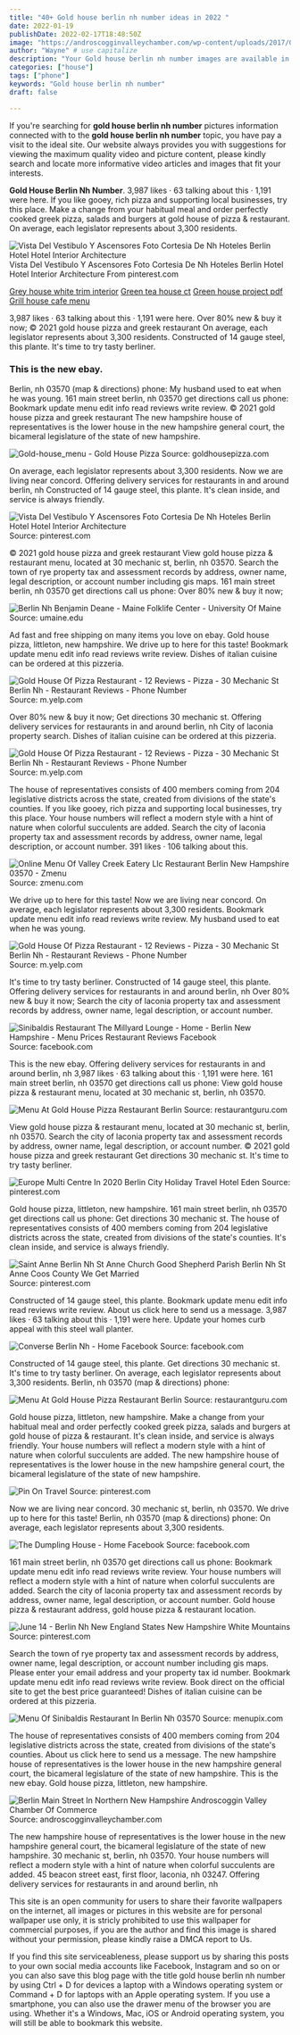 ```yaml
---
title: "40+ Gold house berlin nh number ideas in 2022 "
date: 2022-01-19
publishDate: 2022-02-17T18:48:50Z
image: "https://androscogginvalleychamber.com/wp-content/uploads/2017/06/berlin-main-street-nh-header-2.png"
author: "Wayne" # use capitalize
description: "Your Gold house berlin nh number images are available in this site. Gold house berlin nh number are a topic that is being searched for and liked by netizens today. You can Get the Gold house berlin nh number files here. Get all royalty-free images."
categories: ["house"]
tags: ["phone"]
keywords: "Gold house berlin nh number"
draft: false

---
```


If you're searching for **gold house berlin nh number** pictures information connected with to the **gold house berlin nh number** topic, you have pay a visit to the ideal  site.  Our website always  provides you with  suggestions  for viewing  the maximum  quality video and picture  content, please kindly search and locate more informative video articles and images  that fit your interests.

**Gold House Berlin Nh Number**. 3,987 likes · 63 talking about this · 1,191 were here. If you like gooey, rich pizza and supporting local businesses, try this place. Make a change from your habitual meal and order perfectly cooked greek pizza, salads and burgers at gold house of pizza &amp; restaurant. On average, each legislator represents about 3,300 residents.

![Vista Del Vestibulo Y Ascensores Foto Cortesia De Nh Hoteles Berlin Hotel Hotel Interior Architecture](https://i.pinimg.com/736x/42/ab/a3/42aba32fcee224baaceb9aec8d565037--berlin-hotel-gold-leaf.jpg "Vista Del Vestibulo Y Ascensores Foto Cortesia De Nh Hoteles Berlin Hotel Hotel Interior Architecture")
Vista Del Vestibulo Y Ascensores Foto Cortesia De Nh Hoteles Berlin Hotel Hotel Interior Architecture From pinterest.com

[Grey house white trim interior](/grey-house-white-trim-interior/)
[Green tea house ct](/green-tea-house-ct/)
[Green house project pdf](/green-house-project-pdf/)
[Grill house cafe menu](/grill-house-cafe-menu/)

3,987 likes · 63 talking about this · 1,191 were here. Over 80% new &amp; buy it now; © 2021 gold house pizza and greek restaurant On average, each legislator represents about 3,300 residents. Constructed of 14 gauge steel, this plante. It&#039;s time to try tasty berliner.

### This is the new ebay.

Berlin, nh 03570 (map &amp; directions) phone: My husband used to eat when he was young. 161 main street berlin, nh 03570 get directions call us phone: Bookmark update menu edit info read reviews write review. © 2021 gold house pizza and greek restaurant The new hampshire house of representatives is the lower house in the new hampshire general court, the bicameral legislature of the state of new hampshire.


![Gold-house_menu - Gold House Pizza](https://www.goldhousepizza.com/wp-content/uploads/sites/264/2017/06/Gold-House_Menu.jpg "Gold-house_menu - Gold House Pizza")
Source: goldhousepizza.com

On average, each legislator represents about 3,300 residents. Now we are living near concord. Offering delivery services for restaurants in and around berlin, nh Constructed of 14 gauge steel, this plante. It&#039;s clean inside, and service is always friendly.

![Vista Del Vestibulo Y Ascensores Foto Cortesia De Nh Hoteles Berlin Hotel Hotel Interior Architecture](https://i.pinimg.com/736x/42/ab/a3/42aba32fcee224baaceb9aec8d565037--berlin-hotel-gold-leaf.jpg "Vista Del Vestibulo Y Ascensores Foto Cortesia De Nh Hoteles Berlin Hotel Hotel Interior Architecture")
Source: pinterest.com

© 2021 gold house pizza and greek restaurant View gold house pizza &amp; restaurant menu, located at 30 mechanic st, berlin, nh 03570. Search the town of rye property tax and assessment records by address, owner name, legal description, or account number including gis maps. 161 main street berlin, nh 03570 get directions call us phone: Over 80% new &amp; buy it now;

![Berlin Nh Benjamin Deane - Maine Folklife Center - University Of Maine](https://umaine.edu/folklife/wp-content/uploads/sites/312/2013/01/P224_Front-of-Potluck-Restaurant-where-Ben-Deane-supposedly-shot-his-wife_19651-300x226.jpg "Berlin Nh Benjamin Deane - Maine Folklife Center - University Of Maine")
Source: umaine.edu

Ad fast and free shipping on many items you love on ebay. Gold house pizza, littleton, new hampshire. We drive up to here for this taste! Bookmark update menu edit info read reviews write review. Dishes of italian cuisine can be ordered at this pizzeria.

![Gold House Of Pizza Restaurant - 12 Reviews - Pizza - 30 Mechanic St Berlin Nh - Restaurant Reviews - Phone Number](https://s3-media0.fl.yelpcdn.com/bphoto/lAG3n7roP6zeZ_-TM1Ee_Q/348s.jpg "Gold House Of Pizza Restaurant - 12 Reviews - Pizza - 30 Mechanic St Berlin Nh - Restaurant Reviews - Phone Number")
Source: m.yelp.com

Over 80% new &amp; buy it now; Get directions 30 mechanic st. Offering delivery services for restaurants in and around berlin, nh City of laconia property search. Dishes of italian cuisine can be ordered at this pizzeria.

![Gold House Of Pizza Restaurant - 12 Reviews - Pizza - 30 Mechanic St Berlin Nh - Restaurant Reviews - Phone Number](https://s3-media0.fl.yelpcdn.com/bphoto/6TYYON4v3e0ZIgyBa1Wk4A/348s.jpg "Gold House Of Pizza Restaurant - 12 Reviews - Pizza - 30 Mechanic St Berlin Nh - Restaurant Reviews - Phone Number")
Source: m.yelp.com

The house of representatives consists of 400 members coming from 204 legislative districts across the state, created from divisions of the state&#039;s counties. If you like gooey, rich pizza and supporting local businesses, try this place. Your house numbers will reflect a modern style with a hint of nature when colorful succulents are added. Search the city of laconia property tax and assessment records by address, owner name, legal description, or account number. 391 likes · 106 talking about this.

![Online Menu Of Valley Creek Eatery Llc Restaurant Berlin New Hampshire 03570 - Zmenu](https://image.zmenu.com/menupic/243972/ad15c483-2a24-4bbb-85a1-e205da9349e6.jpg "Online Menu Of Valley Creek Eatery Llc Restaurant Berlin New Hampshire 03570 - Zmenu")
Source: zmenu.com

We drive up to here for this taste! Now we are living near concord. On average, each legislator represents about 3,300 residents. Bookmark update menu edit info read reviews write review. My husband used to eat when he was young.

![Gold House Of Pizza Restaurant - 12 Reviews - Pizza - 30 Mechanic St Berlin Nh - Restaurant Reviews - Phone Number](https://s3-media0.fl.yelpcdn.com/bphoto/DnrmeTVsDKmQJyRJfPhy_A/348s.jpg "Gold House Of Pizza Restaurant - 12 Reviews - Pizza - 30 Mechanic St Berlin Nh - Restaurant Reviews - Phone Number")
Source: m.yelp.com

It&#039;s time to try tasty berliner. Constructed of 14 gauge steel, this plante. Offering delivery services for restaurants in and around berlin, nh Over 80% new &amp; buy it now; Search the city of laconia property tax and assessment records by address, owner name, legal description, or account number.

![Sinibaldis Restaurant The Millyard Lounge - Home - Berlin New Hampshire - Menu Prices Restaurant Reviews Facebook](https://lookaside.fbsbx.com/lookaside/crawler/media/?media_id=3495599630479453 "Sinibaldis Restaurant The Millyard Lounge - Home - Berlin New Hampshire - Menu Prices Restaurant Reviews Facebook")
Source: facebook.com

This is the new ebay. Offering delivery services for restaurants in and around berlin, nh 3,987 likes · 63 talking about this · 1,191 were here. 161 main street berlin, nh 03570 get directions call us phone: View gold house pizza &amp; restaurant menu, located at 30 mechanic st, berlin, nh 03570.

![Menu At Gold House Pizza Restaurant Berlin](https://image.zmenu.com/menupic/243978/3ebbc332-b459-4eaa-bc50-c8a728ca7f7e.jpg "Menu At Gold House Pizza Restaurant Berlin")
Source: restaurantguru.com

View gold house pizza &amp; restaurant menu, located at 30 mechanic st, berlin, nh 03570. Search the city of laconia property tax and assessment records by address, owner name, legal description, or account number. © 2021 gold house pizza and greek restaurant Get directions 30 mechanic st. It&#039;s time to try tasty berliner.

![Europe Multi Centre In 2020 Berlin City Holiday Travel Hotel Eden](https://i.pinimg.com/originals/ea/bf/ea/eabfeae9075ad94bd281a4c619bfede6.png "Europe Multi Centre In 2020 Berlin City Holiday Travel Hotel Eden")
Source: pinterest.com

Gold house pizza, littleton, new hampshire. 161 main street berlin, nh 03570 get directions call us phone: Get directions 30 mechanic st. The house of representatives consists of 400 members coming from 204 legislative districts across the state, created from divisions of the state&#039;s counties. It&#039;s clean inside, and service is always friendly.

![Saint Anne Berlin Nh St Anne Church Good Shepherd Parish Berlin Nh St Anne Coos County We Get Married](https://i.pinimg.com/originals/b5/9f/02/b59f02d474e83aeec26961fccfe84599.jpg "Saint Anne Berlin Nh St Anne Church Good Shepherd Parish Berlin Nh St Anne Coos County We Get Married")
Source: pinterest.com

Constructed of 14 gauge steel, this plante. Bookmark update menu edit info read reviews write review. About us click here to send us a message. 3,987 likes · 63 talking about this · 1,191 were here. Update your homes curb appeal with this steel wall planter.

![Converse Berlin Nh - Home Facebook](https://lookaside.fbsbx.com/lookaside/crawler/media/?media_id=886454174735303 "Converse Berlin Nh - Home Facebook")
Source: facebook.com

Constructed of 14 gauge steel, this plante. Get directions 30 mechanic st. It&#039;s time to try tasty berliner. On average, each legislator represents about 3,300 residents. Berlin, nh 03570 (map &amp; directions) phone:

![Menu At Gold House Pizza Restaurant Berlin](https://image.zmenu.com/menupic/243978/d3b3fd2c-1dd0-4742-bbc5-270b3298b2c3.jpg "Menu At Gold House Pizza Restaurant Berlin")
Source: restaurantguru.com

Gold house pizza, littleton, new hampshire. Make a change from your habitual meal and order perfectly cooked greek pizza, salads and burgers at gold house of pizza &amp; restaurant. It&#039;s clean inside, and service is always friendly. Your house numbers will reflect a modern style with a hint of nature when colorful succulents are added. The new hampshire house of representatives is the lower house in the new hampshire general court, the bicameral legislature of the state of new hampshire.

![Pin On Travel](https://i.pinimg.com/736x/c3/97/9b/c3979b88978b9bfeddb435795705d79e--granite-state-new-hampshire.jpg "Pin On Travel")
Source: pinterest.com

Now we are living near concord. 30 mechanic st, berlin, nh 03570. We drive up to here for this taste! Berlin, nh 03570 (map &amp; directions) phone: On average, each legislator represents about 3,300 residents.

![The Dumpling House - Home Facebook](https://lookaside.fbsbx.com/lookaside/crawler/media/?media_id=100107301422561 "The Dumpling House - Home Facebook")
Source: facebook.com

161 main street berlin, nh 03570 get directions call us phone: Bookmark update menu edit info read reviews write review. Your house numbers will reflect a modern style with a hint of nature when colorful succulents are added. Search the city of laconia property tax and assessment records by address, owner name, legal description, or account number. Gold house pizza &amp; restaurant address, gold house pizza &amp; restaurant location.

![June 14 - Berlin Nh New England States New Hampshire White Mountains](https://i.pinimg.com/474x/b3/50/0a/b3500ab7623e4dcbfc1b1d948f6cd778--white-mountains-my-dad.jpg "June 14 - Berlin Nh New England States New Hampshire White Mountains")
Source: pinterest.com

Search the town of rye property tax and assessment records by address, owner name, legal description, or account number including gis maps. Please enter your email address and your property tax id number. Bookmark update menu edit info read reviews write review. Book direct on the official site to get the best price guaranteed! Dishes of italian cuisine can be ordered at this pizzeria.

![Menu Of Sinibaldis Restaurant In Berlin Nh 03570](https://www.menupix.com/menu_img/20190130287975_01.jpg "Menu Of Sinibaldis Restaurant In Berlin Nh 03570")
Source: menupix.com

The house of representatives consists of 400 members coming from 204 legislative districts across the state, created from divisions of the state&#039;s counties. About us click here to send us a message. The new hampshire house of representatives is the lower house in the new hampshire general court, the bicameral legislature of the state of new hampshire. This is the new ebay. Gold house pizza, littleton, new hampshire.

![Berlin Main Street In Northern New Hampshire Androscoggin Valley Chamber Of Commerce](https://androscogginvalleychamber.com/wp-content/uploads/2017/06/berlin-main-street-nh-header-2.png "Berlin Main Street In Northern New Hampshire Androscoggin Valley Chamber Of Commerce")
Source: androscogginvalleychamber.com

The new hampshire house of representatives is the lower house in the new hampshire general court, the bicameral legislature of the state of new hampshire. 30 mechanic st, berlin, nh 03570. Your house numbers will reflect a modern style with a hint of nature when colorful succulents are added. 45 beacon street east, first floor, laconia, nh 03247. Offering delivery services for restaurants in and around berlin, nh

This site is an open community for users to share their favorite wallpapers on the internet, all images or pictures in this website are for personal wallpaper use only, it is stricly prohibited to use this wallpaper for commercial purposes, if you are the author and find this image is shared without your permission, please kindly raise a DMCA report to Us.

If you find this site serviceableness, please support us by sharing this posts to your own social media accounts like Facebook, Instagram and so on or you can also save this blog page with the title gold house berlin nh number by using Ctrl + D for devices a laptop with a Windows operating system or Command + D for laptops with an Apple operating system. If you use a smartphone, you can also use the drawer menu of the browser you are using. Whether it's a Windows, Mac, iOS or Android operating system, you will still be able to bookmark this website.
